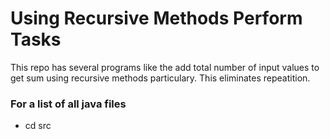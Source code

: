 # Using Recursive Methods Perform Tasks
This repo has several programs like the add total number of input values to get sum using recursive methods particulary. This eliminates repeatition.

### For a list of all java files
- cd src

